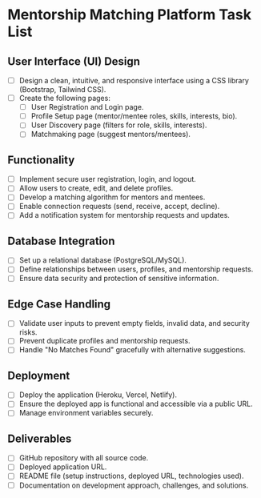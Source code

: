 # Mentorship Matching Platform Task List

## User Interface (UI) Design

- [ ] Design a clean, intuitive, and responsive interface using a CSS library (Bootstrap, Tailwind CSS).
- [ ] Create the following pages:
  - [ ] User Registration and Login page.
  - [ ] Profile Setup page (mentor/mentee roles, skills, interests, bio).
  - [ ] User Discovery page (filters for role, skills, interests).
  - [ ] Matchmaking page (suggest mentors/mentees).

## Functionality

- [ ] Implement secure user registration, login, and logout.
- [ ] Allow users to create, edit, and delete profiles.
- [ ] Develop a matching algorithm for mentors and mentees.
- [ ] Enable connection requests (send, receive, accept, decline).
- [ ] Add a notification system for mentorship requests and updates.

## Database Integration

- [ ] Set up a relational database (PostgreSQL/MySQL).
- [ ] Define relationships between users, profiles, and mentorship requests.
- [ ] Ensure data security and protection of sensitive information.

## Edge Case Handling

- [ ] Validate user inputs to prevent empty fields, invalid data, and security risks.
- [ ] Prevent duplicate profiles and mentorship requests.
- [ ] Handle "No Matches Found" gracefully with alternative suggestions.

## Deployment

- [ ] Deploy the application (Heroku, Vercel, Netlify).
- [ ] Ensure the deployed app is functional and accessible via a public URL.
- [ ] Manage environment variables securely.

## Deliverables

- [ ] GitHub repository with all source code.
- [ ] Deployed application URL.
- [ ] README file (setup instructions, deployed URL, technologies used).
- [ ] Documentation on development approach, challenges, and solutions.
